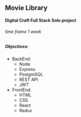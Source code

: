 ## Movie Library

#### Digital Craft Full Stack Solo project

###### time frame 1 week

##### Objectives:

- BackEnd:
  - Node
  - Express
  - PostgreSQL
  - REST API
  - JWT
- FrontEnd:
  - HTML
  - CSS
  - React
  - Redux
